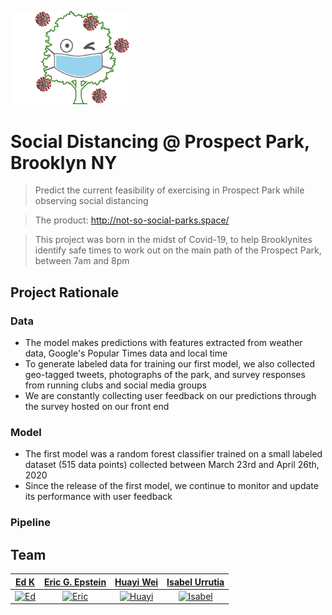 <a href="http://not-so-social-parks.space/"><img src="/visualizations/logo2.png" width="190" title="logo" alt="logo"></a>

# Social Distancing @ Prospect Park, Brooklyn NY

> Predict the current feasibility of exercising in Prospect Park while observing social distancing

> The product: http://not-so-social-parks.space/

> This project was born in the midst of Covid-19, to help Brooklynites identify safe times to work out on the main path of the Prospect Park, between 7am and 8pm 

## Project Rationale 
### Data
- The model makes predictions with features extracted from weather data, Google's Popular Times data and local time 
- To generate labeled data for training our first model, we also collected geo-tagged tweets, photographs of the park, and survey responses from running clubs and social media groups 
- We are constantly collecting user feedback on our predictions through the survey hosted on our front end 

### Model
- The first model was a random forest classifier trained on a small labeled dataset (515 data points) collected between March 23rd and April 26th, 2020 
- Since the release of the first model, we continue to monitor and update its performance with user feedback 

### Pipeline

## Team

| <a href="https://github.com/edwardlk" target="_blank">**Ed K**</a> |<a href="https://github.com/eric-epstein-5747" target="_blank">**Eric G. Epstein**</a> | <a href="https://github.com/huayicodes" target="_blank">**Huayi Wei**</a> | <a href="https://github.com/iurrutia" target="_blank">**Isabel Urrutia**</a> |
| :---: |:---:| :---:| :---:|
|<a href="https://github.com/edwardlk"><img src="https://avatars1.githubusercontent.com/u/6785562?s=400&u=02a6a63cac32002eca5fc0f690382a06902bc076&v=4" width="180" title="Ed"></a> | <a href="https://github.com/eric-epstein-5747"><img src="https://avatars2.githubusercontent.com/u/48420096?s=400&u=8ac3c3958fb516b3fe32038ff24f148a404b19ce&v=4" width="180" title="Eric"></a>| <a href="https://github.com/huayicodes"><img src="https://avatars3.githubusercontent.com/u/22870735" width="180" title="Huayi"></a> | <a href="https://github.com/iurrutia"><img src="https://avatars0.githubusercontent.com/u/43141422" width="180" title="Isabel"></a> |
